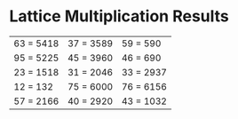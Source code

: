 # Lattice Multiplication Results

|   |   |   |
|---|---|---|
| 63 = 5418 | 37 = 3589 | 59 = 590 |
| 95 = 5225 | 45 = 3960 | 46 = 690 |
| 23 = 1518 | 31 = 2046 | 33 = 2937 |
| 12 = 132 | 75 = 6000 | 76 = 6156 |
| 57 = 2166 | 40 = 2920 | 43 = 1032 |
